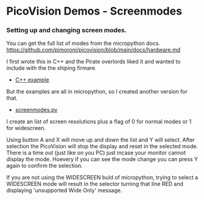 # PicoVision Demos - Screenmodes

### Setting up and changing screen modes.
You can get the full list of modes from the micropython docs.
https://github.com/pimoroni/picovision/blob/main/docs/hardware.md

I first wrote this in C++ and the Pirate overlords liked it and wanted to include with the the shiping firmare.
- [C++ example](screenmodes/main/cpp)

But the examples are all in micropython, so I created another version for that.
- [screenmodes.py](micropython/screenmodes.py)

I create an list of screen resolutions plus a flag of 0 for normal modes or 1 for widescreen.

Using button A and X will move up and down the list and Y will select.
After selection the PicoVision will stop the display and reset in the selected mode.
There is a time out (just like on you PC) just incase your monitor cannot display the mode.
Hoevery if you can see the mode change you can press Y again to confirm the selection.

If you are not using the WIDESCREEN buld of micropython, trying to select a WIDESCREEN mode will result in the selector turning that line RED and displaying 'unsupported Wide Only' message. 

